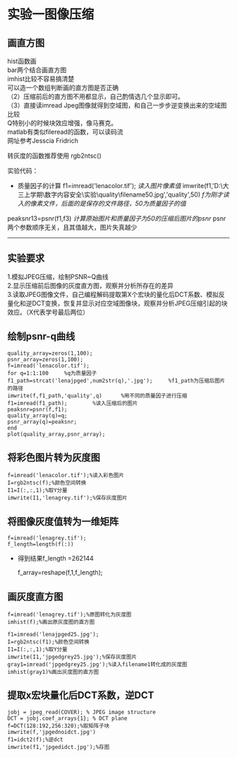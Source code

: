 # 实验一图像压缩

## 画直方图

hist函数画  
bar两个结合画直方图  
imhist比较不容易搞清楚  
可以造一个数组判断画的直方图是否正确  
（2）压缩前后的直方图不用都显示，自己酌情选几个显示即可。  
（3）直接读imread Jpeg图像就得到空域图，和自己一步步逆变换出来的空域图比较  
Q特别小的时候块效应增强，像马赛克。  
matlab有类似fileread的函数，可以读码流  
网址参考Jesscia Fridrich  

转灰度的函数推荐使用 rgb2ntsc()  

实验代码：
* 质量因子的计算
 f1=imread('lenacolor.tif');
*读入图片像素值*
imwrite(f1,'D:\大三上学期\数字内容安全\实验\quality\filename50.jpg','quality',50)
*f为刚才读入的像素文件，后面的是保存的文件路径，50为质量因子的值*

peaksnr13=psnr(f1,f3)
*计算原始图片和质量因子为50的压缩后图片的psnr*
psnr两个参数顺序无关，且其值越大，图片失真越少

---
## 实验要求

1.模拟JPEG压缩，绘制PSNR~Q曲线  
2.显示压缩前后图像的灰度直方图，观察并分析所存在的差异  
3.读取JPEG图像文件，自己编程解码提取第X个宏块的量化后DCT系数、模拟反量化和逆DCT变换，恢复并显示对应空域图像块，观察并分析JPEG压缩引起的块效应。（X代表学号最后两位）  

## 绘制psnr-q曲线

    quality_array=zeros(1,100);  
    psnr_array=zeros(1,100);  
    f=imread('lenacolor.tif');  
    for q=1:1:100     %q为质量因子  
    f1_path=strcat('lenajpged',num2str(q),'.jpg');     %f1_path为压缩后图片的路径  
    imwrite(f,f1_path,'quality',q)      %用不同的质量因子进行压缩  
    f1=imread(f1_path);        %读入压缩后的图片   
    peaksnr=psnr(f,f1);  
    quality_array(q)=q;  
    psnr_array(q)=peaksnr;  
    end  
    plot(quality_array,psnr_array);  

## 将彩色图片转为灰度图

    f=imread('lenacolor.tif');%读入彩色图片
    I=rgb2ntsc(f);%颜色空间转换
    I1=I(:,:,1);%取Y分量
    imwrite(I1,'lenagrey.tif');%保存灰度图片

## 将图像灰度值转为一维矩阵

    f=imread('lenagrey.tif');
    f_length=length(f(:))

 * 得到结果f_length =262144

    f_array=reshape(f,1,f_length);

## 画灰度直方图

    f=imread('lenagrey.tif');%原图转化为灰度图
    imhist(f);%画出原灰度图的直方图

    f1=imread('lenajpged25.jpg');
    I=rgb2ntsc(f1);%颜色空间转换
    I1=I(:,:,1);%取Y分量
    imwrite(I1,'jpgedgrey25.jpg');%保存灰度图片
    gray1=imread('jpgedgrey25.jpg');%读入filename1转化成的灰度图
    imhist(gray1)%画出灰度图的直方图

## 提取x宏块量化后DCT系数，逆DCT

    jobj = jpeg_read(COVER); % JPEG image structure
    DCT = jobj.coef_arrays{1}; % DCT plane
    f=DCT(128:192,256:320);%取矩阵子块
    imwrite(f,'jpgednoidct.jpg')
    f1=idct2(f);%逆dct
    imwrite(f1,'jpgedidct.jpg');%存图



